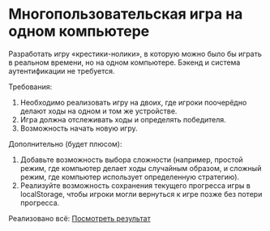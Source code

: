 # Многопользовательская игра на одном компьютере
Разработать игру «крестики-нолики», в которую можно было бы играть в реальном времени, но на одном компьютере. Бэкенд и система аутентификации не требуется.

Требования:
  1. Необходимо реализовать игру на двоих, где игроки поочерёдно делают ходы на одном и том же устройстве.
  2. Игра должна отслеживать ходы и определять победителя.
  3. Возможность начать новую игру.

Дополнительно (будет плюсом):
  1. Добавьте возможность выбора сложности (например, простой режим, где компьютер делает ходы случайным образом, и сложный режим, где компьютер использует определенную стратегию).
  2. Реализуйте возможность сохранения текущего прогресса игры в localStorage, чтобы игроки могли вернуться к игре позже без потери прогресса.

Реализовано всё: <a href="https://ten666u.github.io/ticTacToe/">Посмотреть результат</a>
